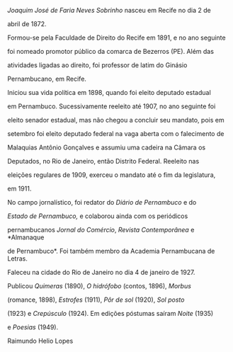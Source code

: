 

*Joaquim José de Faria Neves Sobrinho* nasceu em Recife no dia 2 de

abril de 1872.



Formou-se pela Faculdade de Direito do Recife em 1891, e no ano seguinte

foi nomeado promotor público da comarca de Bezerros (PE). Além das

atividades ligadas ao direito, foi professor de latim do Ginásio

Pernambucano, em Recife.



Iniciou sua vida política em 1898, quando foi eleito deputado estadual

em Pernambuco. Sucessivamente reeleito até 1907, no ano seguinte foi

eleito senador estadual, mas não chegou a concluir seu mandato, pois em

setembro foi eleito deputado federal na vaga aberta com o falecimento de

Malaquias Antônio Gonçalves e assumiu uma cadeira na Câmara os

Deputados, no Rio de Janeiro, então Distrito Federal. Reeleito nas

eleições regulares de 1909, exerceu o mandato até o fim da legislatura,

em 1911.



No campo jornalístico, foi redator do *Diário de Pernambuco* e do

*Estado de Pernambuco,* e colaborou ainda com os periódicos

pernambucanos *Jornal do Comércio*, *Revista Contemporânea* e *Almanaque

de Pernambuco*. Foi também membro da Academia Pernambucana de Letras.



Faleceu na cidade do Rio de Janeiro no dia 4 de janeiro de 1927.



Publicou *Quimeras* (1890), *O hidrófobo* (contos, 1896), *Morbus*

(romance, 1898), *Estrofes* (1911), *Pôr de sol* (1920), *Sol posto*

(1923) e *Crepúsculo* (1924). Em edições póstumas saíram *Noite* (1935)

e *Poesias* (1949).



Raimundo Helio Lopes



